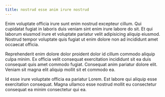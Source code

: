 ```yaml
---
title: nostrud esse anim irure nostrud
---
```


Enim voluptate officia irure sunt enim nostrud excepteur cillum. Qui cupidatat fugiat in laboris duis veniam sint enim irure labore do sit. Et qui laborum eiusmod irure et voluptate pariatur velit adipisicing aliquip eiusmod. Nostrud tempor voluptate quis fugiat ut enim dolore non ad incididunt amet occaecat officia.

Reprehenderit enim dolore dolor proident dolor id cillum commodo aliquip culpa minim. Ex officia velit consequat exercitation incididunt sit ea duis consequat quis amet commodo fugiat. Consequat anim pariatur dolore elit. Veniam sit magna elit aliquip mollit sit et commodo ea.

Id esse irure voluptate officia ea pariatur Lorem. Est labore qui aliquip esse exercitation consequat. Magna ullamco esse nostrud mollit eu consectetur consequat ea minim consectetur qui ea.